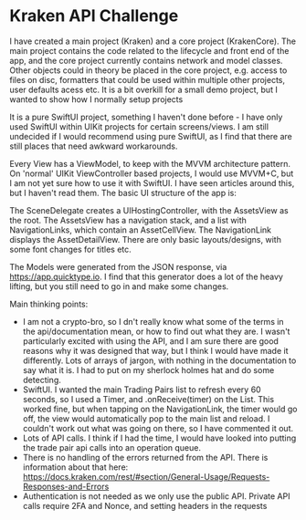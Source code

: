 # Kraken API Challenge

I have created a main project (Kraken) and a core project (KrakenCore). The main project contains the code related to the lifecycle and front end of the app, and the core project currently contains network and model classes. Other objects could in theory be placed in the core project, e.g. access to files on disc, formatters that could be used within multiple other projects, user defaults acess etc. It is a bit overkill for a small demo project, but I wanted to show how I normally setup projects

It is a pure SwiftUI project, something I haven't done before - I have only used SwiftUI within UIKit projects for certain screens/views. I am still undecided if I would recommend using pure SwiftUI, as I find that there are still places that need awkward workarounds.

Every View has a ViewModel, to keep with the MVVM architecture pattern. On 'normal' UIKit ViewController based projects, I would use MVVM+C, but I am not yet sure how to use it with SwiftUI. I have seen articles around this, but I haven't read them. The basic UI structure of the app is:

The SceneDelegate creates a UIHostingController, with the AssetsView as the root. The AssetsView has a navigation stack, and a list with NavigationLinks, which contain an AssetCellView. The NavigationLink displays the AssetDetailView. There are only basic layouts/designs, with some font changes for titles etc. 

The Models were generated from the JSON response, via https://app.quicktype.io. I find that this generator does a lot of the heavy lifting, but you still need to go in and make some changes.

Main thinking points:
- I am not a crypto-bro, so I dn't really know what some of the terms in the api/documentation mean, or how to find out what they are. I wasn't particularly excited with using the API, and I am sure there are good reasons why it was designed that way, but I think I would have made it differently. Lots of arrays of jargon, with nothing in the documentation to say what it is. I had to put on my sherlock holmes hat and do some detecting.
- SwiftUI. I wanted the main Trading Pairs list to refresh every 60 seconds, so I used a Timer, and .onReceive(timer) on the List. This worked fine, but when tapping on the NavigationLink, the timer would go off, the view would automatically pop to the main list and reload. I couldn't work out what was going on there, so I have commented it out.
- Lots of API calls. I think if I had the time, I would have looked into putting the trade pair api calls into an operation queue. 
- There is no handling of the errors returned from the API. There is information about that here: https://docs.kraken.com/rest/#section/General-Usage/Requests-Responses-and-Errors
- Authentication is not needed as we only use the public API. Private API calls require 2FA and Nonce, and setting headers in the requests
